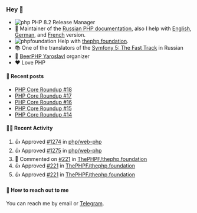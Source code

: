 ### Hey 👋

- ![php](https://user-images.githubusercontent.com/4685504/174548850-037dfd35-3b33-4154-9c50-95efd45ba66a.png) PHP 8.2 Release Manager
- 📖 Maintainer of the [Russian PHP documentation](https://github.com/php/doc-ru), also I help with [English](https://github.com/php/doc-en), [German](https://github.com/php/doc-de), and [French](https://github.com/php/doc-fr) version.
- ![phpfoundation](https://user-images.githubusercontent.com/4685504/174548733-72f62c18-f57e-47a6-8201-cb3d87e06b98.png) Help with [thephp.foundation](https://github.com/ThePHPF/thephp.foundation).
- 📚 One of the translators of
  the [Symfony 5: The Fast Track](https://symfony.com/doc/current/the-fast-track/ru/index.html)
  in Russian
- 🍻 [BeerPHP Yaroslavl](https://github.com/beerphp/yaroslavl) organizer
- ❤️ Love PHP

#### 📜 Recent posts

<!-- BLOG-POST-LIST:START -->
- [PHP Core Roundup #18](https://thephp.foundation/blog/2023/11/01/php-core-roundup-18/)
- [PHP Core Roundup #17](https://thephp.foundation/blog/2023/10/01/php-core-roundup-17/)
- [PHP Core Roundup #16](https://thephp.foundation/blog/2023/09/01/php-core-roundup-16/)
- [PHP Core Roundup #15](https://thephp.foundation/blog/2023/08/01/php-core-roundup-15/)
- [PHP Core Roundup #14](https://thephp.foundation/blog/2023/07/01/php-core-roundup-14/)
<!-- BLOG-POST-LIST:END -->

#### 👨‍💻 Recent Activity

<!--RECENT_ACTIVITY:start-->
1. 👍 Approved [#1274](https://github.com/php/web-php/pull/1274#pullrequestreview-2912204928) in [php/web-php](https://github.com/php/web-php)<br>
2. 👍 Approved [#1275](https://github.com/php/web-php/pull/1275#pullrequestreview-2912180643) in [php/web-php](https://github.com/php/web-php)<br>
3. 💬 Commented on [#221](https://github.com/ThePHPF/thephp.foundation/pull/221#discussion_r2136330556) in [ThePHPF/thephp.foundation](https://github.com/ThePHPF/thephp.foundation)<br>
4. 👍 Approved [#221](https://github.com/ThePHPF/thephp.foundation/pull/221#pullrequestreview-2911066917) in [ThePHPF/thephp.foundation](https://github.com/ThePHPF/thephp.foundation)<br>
5. 👍 Approved [#221](https://github.com/ThePHPF/thephp.foundation/pull/221#pullrequestreview-2911066917) in [ThePHPF/thephp.foundation](https://github.com/ThePHPF/thephp.foundation)<br>
<!--RECENT_ACTIVITY:end-->

#### 💌 How to reach out to me

You can reach me by email or [Telegram](https://t.me/saundefined).
